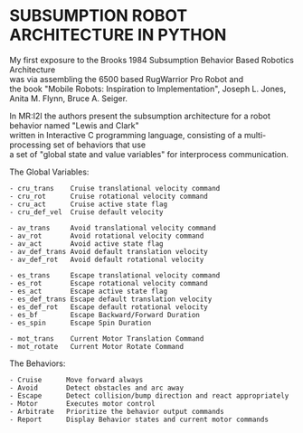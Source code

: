 # SUBSUMPTION ROBOT ARCHITECTURE IN PYTHON  

My first exposure to the Brooks 1984 Subsumption Behavior Based Robotics Architecture  
was via assembling the 6500 based RugWarrior Pro Robot and  
the book "Mobile Robots: Inspiration to Implementation", Joseph L. Jones, Anita M. Flynn, Bruce A. Seiger.  

In MR:I2I the authors present the subsumption architecture for a robot behavior named "Lewis and Clark"  
written in Interactive C programming language, consisting of a multi-processing set of behaviors that use  
a set of "global state and value variables" for interprocess communication.  

The Global Variables:
```
- cru_trans    Cruise translational velocity command  
- cru_rot      Cruise rotational velocity command  
- cru_act      Cruise active state flag  
- cru_def_vel  Cruise default velocity   

- av_trans     Avoid translational velocity command  
- av_rot       Avoid rotational velocity command  
- av_act       Avoid active state flag  
- av_def_trans Avoid default translation velocity  
- av_def_rot   Avoid default rotational velocity  

- es_trans     Escape translational velocity command  
- es_rot       Escape rotational velocity command  
- es_act       Escape active state flag  
- es_def_trans Escape default translation velocity  
- es_def_rot   Escape default rotational velocity  
- es_bf        Escape Backward/Forward Duration  
- es_spin      Escape Spin Duration  

- mot_trans    Current Motor Translation Command  
- mot_rotate   Current Motor Rotate Command  
```

The Behaviors:
```
- Cruise      Move forward always  
- Avoid       Detect obstacles and arc away  
- Escape      Detect collision/bump direction and react appropriately  
- Motor       Executes motor control  
- Arbitrate   Prioritize the behavior output commands  
- Report      Display Behavior states and current motor commands  
```

